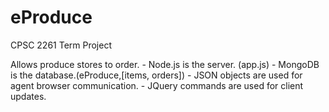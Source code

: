 # eProduce
CPSC 2261 Term Project

Allows produce stores to order.
    - Node.js is the server. (app.js)
    - MongoDB is the database.(eProduce,[items, orders])
    - JSON objects are used for agent browser communication.
    - JQuery commands are used for client updates.
    
